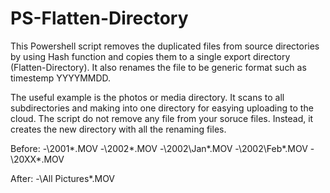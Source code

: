 # PS-Flatten-Directory

This Powershell script removes the duplicated files from source directories by using Hash function and copies them to a single export directory (Flatten-Directory). It also renames the file to be generic format such as timestemp YYYYMMDD. 

The useful example is the photos or media directory. It scans to all subdirectories and making into one directory for easying uploading to the cloud. The script do not remove any file from your soruce files. Instead, it creates the new directory with all the renaming files.

Before:
-\2001\*.MOV
-\2002\*.MOV
-\2002\Jan\*.MOV
-\2002\Feb\*.MOV
-\20XX\*.MOV

After:
-\All Pictures\*.MOV
